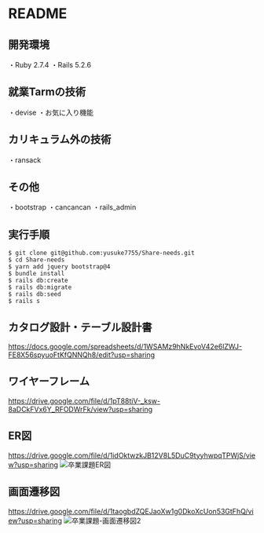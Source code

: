 # README

開発環境
---
・Ruby 2.7.4
・Rails 5.2.6

就業Tarmの技術
---
・devise
・お気に入り機能

カリキュラム外の技術
---
・ransack

その他
---
・bootstrap
・cancancan
・rails_admin

実行手順
---
```
$ git clone git@github.com:yusuke7755/Share-needs.git
$ cd Share-needs
$ yarn add jquery bootstrap@4
$ bundle install
$ rails db:create
$ rails db:migrate
$ rails db:seed
$ rails s
```

カタログ設計・テーブル設計書
---
https://docs.google.com/spreadsheets/d/1WSAMz9hNkEvoV42e6lZWJ-FE8X56spyuoFtKfQNNQh8/edit?usp=sharing

ワイヤーフレーム
---
https://drive.google.com/file/d/1pT88tiV-_ksw-8aDCkFVx6Y_RFODWrFk/view?usp=sharing

ER図
---
https://drive.google.com/file/d/1idOktwzkJB12V8L5DuC9tyyhwpqTPWjS/view?usp=sharing
![卒業課題ER図](https://user-images.githubusercontent.com/81786073/130347423-1cf2703c-1f8c-4b5d-a83c-43538e2ed685.png)


画面遷移図
---
https://drive.google.com/file/d/1taogbdZQEJaoXw1g0DkoXcUon53GtFhQ/view?usp=sharing
![卒業課題-画面遷移図2](https://user-images.githubusercontent.com/81786073/130401517-af045f1d-5add-42bd-aba6-4efb18f856ac.png)
